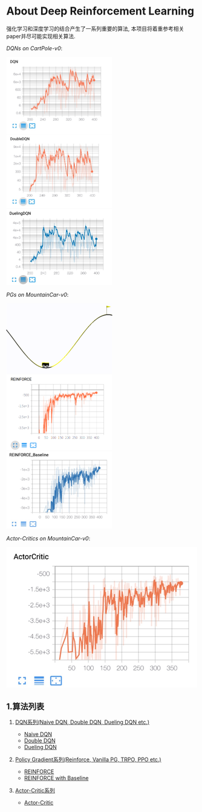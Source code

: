 # About Deep Reinforcement Learning
强化学习和深度学习的结合产生了一系列重要的算法, 本项目将着重参考相关paper并尽可能实现相关算法.

*DQNs on CartPole-v0*:

<p float="left">
    <img src="DQN/images/DQN.png" width="280"/>
    <img src="DQN/images/DDQN.png" width="280"/>
    <img src="DQN/images/DuelingDQN.png" width="280"/>
</p>

*PGs on MountainCar-v0*:

<p float="left">
    <img src="PolicyGradient/images/reinforce-mountaincar.gif" width="280"/>
    <img src="PolicyGradient/images/Reinforce%20MountainCar-v0.png" width="280"/>
    <img src="PolicyGradient/images/Reinforce%20with%20Baseline%20MountainCar-v0.png" width="280"/>
</p>

*Actor-Critics on MountainCar-v0*:

<p float="left">
    <img src="ActorCritic/imgs/Actor-Critic.png"/>
</p>

## 1.算法列表
1. [DQN系列(Naive DQN, Double DQN, Dueling DQN etc.)][1]
    - [Naive DQN][2]
    - [Double DQN][3]
    - [Dueling DQN][4]
    
2. [Policy Gradient系列(Reinforce, Vanilla PG, TRPO, PPO etc.)][8]
    - [REINFORCE][10]
    - [REINFORCE with Baseline][12]

3. [Actor-Critic系列][13]
    - [Actor-Critic][14]

[1]: DQN
[2]: DQN/NaiveDQN.py
[3]: DQN/DoubleDQN.py
[4]: DQN/DuelingDQN.py
[5]: DQN/images/DQN.png
[6]: DQN/images/DDQN.png
[7]: DQN/images/DuelingDQN.png
[8]: PolicyGradient
[9]: PolicyGradient/images/Reinforce%20MountainCar-v0.png
[10]: PolicyGradient/REINFORCE.py
[11]: PolicyGradient/images/reinforce-mountaincar.gif
[12]: PolicyGradient/REINFORCE_BaseLine.py
[13]: ActorCritic
[14]: ActorCritic/Actor_Critic.py
